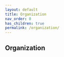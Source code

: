 ```yaml
---
layout: default
title: Organization
nav_order: 0
has_children: true
permalink: /organization/
---
```


## Organization
